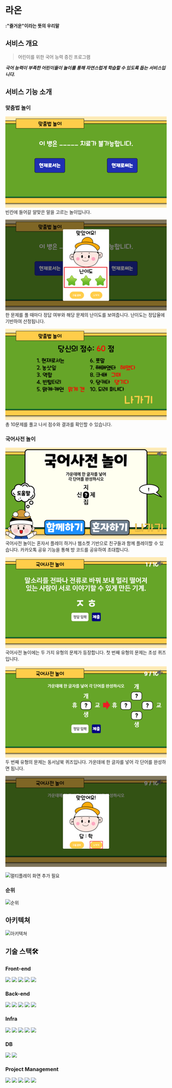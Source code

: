 # 라온
**:"즐거운"이라는 뜻의 우리말**
<br/>

## 서비스 개요
> 어린이를 위한 국어 능력 증진 프로그램

***국어 능력이 부족한 어린이들이 놀이를 통해 자연스럽게 학습할 수 있도록 돕는 서비스입니다.***



## 서비스 기능 소개

### 맞춤법 놀이

![맞춤법 놀이](./exec/images/helpSpellingImage1.png)
빈칸에 들어갈 알맞은 말을 고르는 놀이입니다.

![맞춤법 놀이](./exec/images/helpSpellingImage3.png)
한 문제를 풀 때마다 정답 여부와 해당 문제의 난이도를 보여줍니다.
난이도는 정답율에 기반하여 산정됩니다.

![맞춤법 놀이](./exec/images/helpSpellingImage4.png)
총 10문제를 풀고 나서 점수와 결과를 확인할 수 있습니다.


### 국어사전 놀이

![국어사전 놀이](./exec/images/helpDictionaryImage1.png)
국어사전 놀이는 혼자서 플레이 하거나 웹소켓 기반으로 친구들과 함께 플레이할 수 있습니다.
카카오톡 공유 기능을 통해 방 코드를 공유하여 초대합니다.


![국어사전 놀이](./exec/images/helpDictionaryImage2.png)
국어사전 놀이에는 두 가지 유형의 문제가 등장합니다.
첫 번째 유형의 문제는 초성 퀴즈입니다.

![국어사전 놀이](./exec/images/helpDictionaryImage4.png)
두 번째 유형의 문제는 동서남북 퀴즈입니다.
가운데에 한 글자를 넣어 각 단어를 완성하면 됩니다.

![국어사전 놀이](./exec/images/helpDictionaryImage5.png)

![멀티플레이 화면 추가 필요](./exec/images/helpDictionaryImage7.png)


### 순위
![순위](./exec/image/ranking.png)

## 아키텍쳐
![아키텍쳐](./exec/image/architecture.png)



## 기술 스택🛠️
### Front-end
<p>
    <img src="https://img.shields.io/badge/TypeScript-3178C6?style=for-the-badge&logo=typescript&logoColor=white"/>
    <img src="https://img.shields.io/badge/React-61DAFB?style=for-the-badge&logo=react&logoColor=white"/>
    <img src="https://img.shields.io/badge/Recoil-3578E5?style=for-the-badge&logo=recoil&logoColor=white"/>
    <img src="https://img.shields.io/badge/pwa-5A0FC8?style=for-the-badge&logo=pwa&logoColor=white"/>
    <img src="https://img.shields.io/badge/Styled_Components-DB7093?style=for-the-badge&logo=styledcomponents&logoColor=white"/>
</p>


### Back-end
<p>
    <img src="https://img.shields.io/badge/Java-008FC7?style=for-the-badge&logo=openjdk&logoColor=black"/>
    <img src="https://img.shields.io/badge/springboot-6DB33F?style=for-the-badge&logo=springboot&logoColor=white"/>
    <img src="https://img.shields.io/badge/springsecurity-6DB33F?style=for-the-badge&logo=springsecurity&logoColor=white"/>
    <img src="https://img.shields.io/badge/JWT-000000?style=for-the-badge&logo=jsonwebtokens&logoColor=white"/>
    <img src="https://img.shields.io/badge/spring_Web_Socket-6DB33F?style=for-the-badge&logo=socket.io&logoColor=white"/>
</p>

### Infra
<p>
    <img src="https://img.shields.io/badge/amazonec2-FF9900?style=for-the-badge&logo=amazonec2&logoColor=white"/>
    <img src="https://img.shields.io/badge/ubuntu-E95420?style=for-the-badge&logo=ubuntu&logoColor=white"/>
    <img src="https://img.shields.io/badge/docker-2496ED?style=for-the-badge&logo=docker&logoColor=white"/>
    <img src="https://img.shields.io/badge/nginx-009639?style=for-the-badge&logo=nginx&logoColor=white"/>
    <img src="https://img.shields.io/badge/Jenkins-D24939?style=for-the-badge&logo=jenkins&logoColor=white"/>
</p>

### DB
<p>
    <img src="https://img.shields.io/badge/redis-DC382D?style=for-the-badge&logo=redis&logoColor=white"/>
    <img src="https://img.shields.io/badge/MariaDB-4479A1?style=for-the-badge&logo=mariadb&logoColor=white"/>
</p>

### Project Management
<p>
    <img src="https://img.shields.io/badge/jira-0052CC?style=for-the-badge&logo=jira&logoColor=white"/>
    <img src="https://img.shields.io/badge/gitlab-FC6D26?style=for-the-badge&logo=gitlab&logoColor=white"/>
    <img src="https://img.shields.io/badge/swagger-85EA2D?style=for-the-badge&logo=Swagger&logoColor=white"/>
    <img src="https://img.shields.io/badge/notion-000000?style=for-the-badge&logo=notion&logoColor=white"/>
    <img src="https://img.shields.io/badge/mattermost-0058CC?style=for-the-badge&logo=mattermost&logoColor=white"/>
</p>
<br/>
